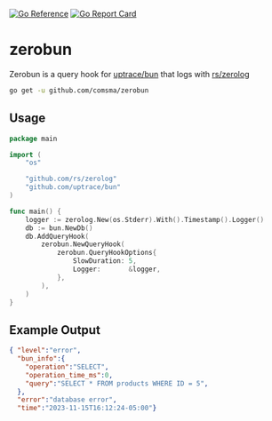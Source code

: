[![Go Reference](https://pkg.go.dev/badge/github.com/comsma/zerobun.svg)](https://pkg.go.dev/github.com/comsma/zerobun)
[![Go Report Card](https://goreportcard.com/badge/github.com/comsma/zerobun)](https://goreportcard.com/report/github.com/comsma/zerobun)
# zerobun
Zerobun is a query hook for [uptrace/bun](https://github.com/uptrace/bun) that logs with [rs/zerolog](https://github.com/rs/zerolog)
```bash
go get -u github.com/comsma/zerobun
```
## Usage

```go
package main

import (
	"os"

	"github.com/rs/zerolog"
	"github.com/uptrace/bun"
)

func main() {
	logger := zerolog.New(os.Stderr).With().Timestamp().Logger()
	db := bun.NewDb()
	db.AddQueryHook(
		zerobun.NewQueryHook(
			zerobun.QueryHookOptions{
				SlowDuration: 5,
				Logger:       &logger,
			},
		),
	)
}
```
## Example Output
```json
{ "level":"error", 
  "bun_info":{
    "operation":"SELECT",
    "operation_time_ms":0,
    "query":"SELECT * FROM products WHERE ID = 5",
  },
  "error":"database error",
  "time":"2023-11-15T16:12:24-05:00"}
```